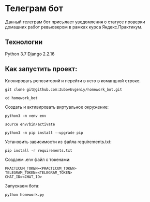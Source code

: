 # Телеграм бот
Данный телеграм бот присылает уведомления о статусе проверки домашних работ ревьювером в рамках курса Яндекс.Практикум.

## **Технологии**

Python 3.7 Django 2.2.16

## **Как запустить проект:**
Клонировать репозиторий и перейти в него в командной строке.
```
git clone git@github.com:ZubovEvgeniy/homework_bot.git

cd homework_bot
```

Cоздать и активировать виртуальное окружение:

```
python3 -m venv env
```

```
source env/bin/activate
```
```
python3 -m pip install --upgrade pip
```

Установить зависимости из файла requirements.txt:

```
pip install -r requirements.txt
```

Создаем .env файл с токенами:

```
PRACTICUM_TOKEN=<PRACTICUM_TOKEN>
TELEGRAM_TOKEN=<TELEGRAM_TOKEN>
CHAT_ID=<CHAT_ID>
```

Запускаем бота:

```
python homework.py
```
